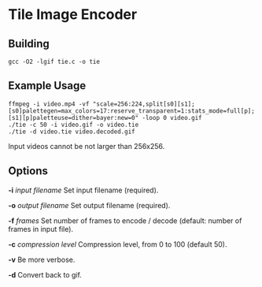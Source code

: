 
# Tile Image Encoder

## Building

    gcc -O2 -lgif tie.c -o tie

## Example Usage

    ffmpeg -i video.mp4 -vf "scale=256:224,split[s0][s1];[s0]palettegen=max_colors=17:reserve_transparent=1:stats_mode=full[p];[s1][p]paletteuse=dither=bayer:new=0" -loop 0 video.gif
    ./tie -c 50 -i video.gif -o video.tie 
    ./tie -d video.tie video.decoded.gif

Input videos cannot be not larger than 256x256.

## Options

**-i** *input filename*
Set input filename (required).

**-o** *output filename*
Set output filename (required).

**-f** *frames*
Set number of frames to encode / decode (default: number of frames in input file).

**-c** *compression level*
Compression level, from 0 to 100 (default 50).

**-v**
Be more verbose.

**-d**
Convert back to gif.

